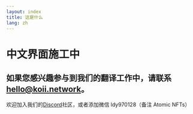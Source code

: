 ```yaml
---
layout: index
title: 这是什么
lang: zh
---
```


# 中文界面施工中

## 如果您感兴趣参与到我们的翻译工作中，请联系[hello@koii.network](mailto:hello@koii.network)。

欢迎加入我们的[Discord](https://discord.gg/koii)社区，或者添加微信 ldy970128（备注 Atomic NFTs）
